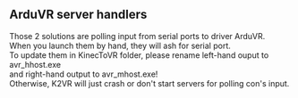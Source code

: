 ## ArduVR server handlers ##

Those 2 solutions are polling input from serial ports to driver ArduVR.    
When you launch them by hand, they will ash for serial port.    
To update them in KinecToVR folder, please rename left-hand ouput to avr_hhost.exe   
and right-hand output to avr_mhost.exe!    
Otherwise, K2VR will just crash or don't start servers for polling con's input.    